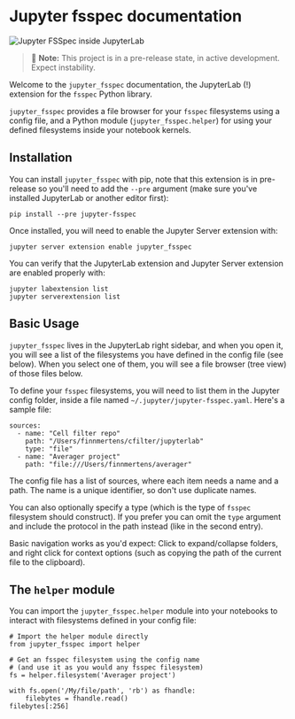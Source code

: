 # Jupyter fsspec documentation

![Jupyter FSSpec inside JupyterLab](_static/extension_example_1.png "Jupyter FSSpec inside JupyterLab")

> 📘 **Note:** This project is in a pre-release state, in active development. Expect instability.

Welcome to the `jupyter_fsspec` documentation, the JupyterLab (!) extension for the `fsspec` Python library.

`jupyter_fsspec` provides a file browser for your `fsspec` filesystems using a config file, and a Python module (`jupyter_fsspec.helper`) for using your defined filesystems inside your notebook kernels.

## Installation

You can install `jupyter_fsspec` with pip, note that this extension is in pre-release so you'll need to add the `--pre` argument (make sure you've installed JupyterLab or another editor first):

`pip install --pre jupyter-fsspec`

Once installed, you will need to enable the Jupyter Server extension with:

`jupyter server extension enable jupyter_fsspec`

You can verify that the JupyterLab extension and Jupyter Server extension are enabled properly with:

```
jupyter labextension list
jupyter serverextension list
```

## Basic Usage

`jupyter_fsspec` lives in the JupyterLab right sidebar, and when you open it, you will
see a list of the filesystems you have defined in the config file (see below). When
you select one of them, you will see a file browser (tree view) of those files below.

To define your `fsspec` filesystems, you will need to list them in the Jupyter config folder,
inside a file named `~/.jupyter/jupyter-fsspec.yaml`. Here's a sample file:

```
sources:
  - name: "Cell filter repo"
    path: "/Users/finnmertens/cfilter/jupyterlab"
    type: "file"
  - name: "Averager project"
    path: "file:///Users/finnmertens/averager"
```

The config file has a list of sources, where each item needs a name and a path. The name
is a unique identifier, so don't use duplicate names.

You can also optionally specify a type
(which is the type of `fsspec` filesystem should construct). If you prefer you can omit the
`type` argument and include the protocol in the path instead (like in the second entry).

Basic navigation works as you'd expect: Click to expand/collapse folders, and right click for
context options (such as copying the path of the current file to the clipboard).

## The `helper` module

You can import the `jupyter_fsspec.helper` module into your notebooks to interact with
filesystems defined in your config file:

```
# Import the helper module directly
from jupyter_fsspec import helper

# Get an fsspec filesystem using the config name
# (and use it as you would any fsspec filesystem)
fs = helper.filesystem('Averager project')

with fs.open('/My/file/path', 'rb') as fhandle:
    filebytes = fhandle.read()
filebytes[:256]
```

<!-- 
TODO populate this
```{toctree}
examples/content_child1.md
examples/content_child2.md
``` -->
